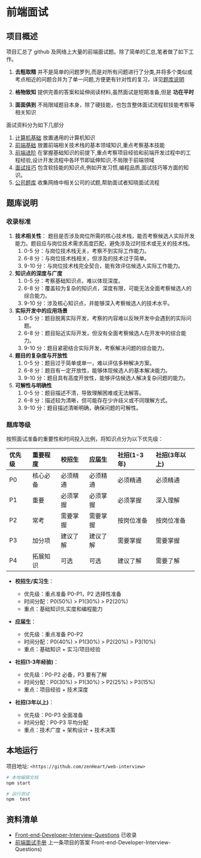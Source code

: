 # 前端面试

## 项目概述

项目汇总了 github 及网络上大量的前端面试题。除了简单的汇总,笔者做了如下工作。

1. **去粗取精** 并不是简单的问题罗列,而是对所有问题进行了分类,并将多个类似或考点相近的问题合并为了单一问题,方便更有针对性的复习，详见[题库说明](#题库说明)

2. **格物致知** 提供完善的答案和延伸阅读材料,虽然面试是短期准备,但是 **功在平时**
3. **面面俱到** 不局限域题目本身，除了硬技能，也包含整体面试流程软技能考察等相关知识

面试资料分为如下几部分 
1. [计算机基础](./computer-basic/README.md) 放置通用的计算机知识
2. [前端基础](./frontend-basic/README.md) 放置前端相关技术栈的基本领域知识,重点考察基本技能
3. [前端进阶](./frontend-advanced/README.md) 在掌握基础知识的前提下,重点考察项目经验和前端开发过程中的工程经验,设计开发流程中各环节即延伸知识,不局限于前端领域
4. [面试技巧](./interview-skills/README.md) 包含软技能的知识点,例如开发习惯,编程品质,面试技巧等方面的知识。
5. [公司题库](./company/README.md) 收集网络中相关公司的试题,帮助面试者知晓面试流程


## 题库说明


### 收录标准
1. **技术相关性**： 题目是否涉及岗位所需的核心技术栈，能否考察候选人实际开发能力。题目应与岗位技术需求高度匹配，避免涉及过时技术或无关的技术栈。
    1. 0-5 分：与岗位技术栈无关，考察不到实际工作能力。
    2. 6-8 分：与岗位技术栈相关，但涉及的技术过于简单。
    3. 9-10 分：与岗位技术栈完全契合，能有效评估候选人实际工作能力。
2. **知识点的深度与广度**
    1. 0-5 分：考察基础知识点，难以体现深度。
    2. 6-8 分：覆盖较为复杂的知识点，深度有限，可能无法全面考察候选人的综合能力。
    3. 9-10 分：涉及核心知识点，并能够深入考察候选人的技术水平。
3. **实际开发中的应用场景**
    1. 0-5 分：题目脱离实际开发，考察的内容难以反映开发中会遇到的实际问题。
    2. 6-8 分：题目贴近实际开发，但没有全面考察候选人在开发中的综合能力。
    3. 9-10 分：题目紧密结合实际开发，考察解决问题的综合能力。
4. **题目的复杂度与开放性**
    1. 0-5 分：题目过于简单或单一，难以评估多种解决方案。
    2. 6-8 分：题目有一定开放性，能够体现候选人的基本解决能力。
    3. 9-10 分：题目具有高度开放性，能够评估候选人解决复杂问题的能力。
5. **可解性与明确性**
    1. 0-5 分：题目描述不清，导致理解困难或无法解答。
    2. 6-8 分：描述较为清晰，但可能存在少许歧义或不同理解方式。
    3. 9-10 分：题目描述清晰明确，确保问题的可解性。





### 题库等级
按照面试准备的重要性和时间投入比例，将知识点分为以下优先级：

| 优先级 | 重要程度 | 校招生 | 应届生 | 社招(1-3年) | 社招(3年以上) |
|:--|:--|:--|:--|:--|:--|
| P0 | 核心必备 | 必须精通 | 必须精通 | 必须精通 | 必须精通 |
| P1 | 重要 | 必须掌握 | 必须掌握 | 必须掌握 | 深入理解 |
| P2 | 常考 | 需要掌握 | 需要掌握 | 按岗位准备 | 按岗位准备 |
| P3 | 加分项 | 建议了解 | 建议了解 | 需要掌握 | 需要掌握 |
| P4 | 拓展知识 | 可选 | 可选 | 建议了解 | 需要了解 |

- **校招生/实习生**：
  - 优先级：重点准备 P0-P1，P2 选择性准备
  - 时间分配：P0(50%) > P1(30%) > P2(20%)
  - 重点：基础知识扎实度和编程能力

- **应届生**：
  - 优先级：重点准备 P0-P2
  - 时间分配：P0(40%) > P1(30%) > P2(20%) > P3(10%)
  - 重点：基础知识 + 实习/项目经验

- **社招(1-3年经验)**：
  - 优先级：P0-P2 必备，P3 要有了解
  - 时间分配：P0(30%) > P1(30%) > P2(25%) > P3(15%)
  - 重点：项目经验 + 技术深度

- **社招(3年以上)**：
  - 优先级：P0-P3 全面准备
  - 时间分配：P0-P3 平均分配
  - 重点：技术广度 + 架构设计 + 技术决策

## 本地运行

项目地址: `<https://github.com/zenHeart/web-interview>`


```bash
# 本地编辑文档
npm start

# 运行测试
npm  test
```


## 资料清单

* [Front-end-Developer-Interview-Questions](https://github.com/h5bp/Front-end-Developer-Interview-Questions) 已收录
* [前端面试手册](https://github.com/yangshun/front-end-interview-handbook/blob/master/Translations/Chinese/questions/css-questions.md#%E8%AF%B7%E9%98%90%E8%BF%B0%E5%9D%97%E6%A0%BC%E5%BC%8F%E5%8C%96%E4%B8%8A%E4%B8%8B%E6%96%87block-formatting-context%E5%8F%8A%E5%85%B6%E5%B7%A5%E4%BD%9C%E5%8E%9F%E7%90%86) 上一条项目的答案
Front-end-Developer-Interview-Questions)


